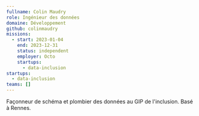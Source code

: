 ```yaml
---
fullname: Colin Maudry
role: Ingénieur des données
domaine: Développement
github: colinmaudry
missions:
  - start: 2023-01-04
    end: 2023-12-31
    status: independent
    employer: Octo
    startups:
      - data-inclusion
startups:
  - data-inclusion
teams: []
---
```

Façonneur de schéma et plombier des données au GIP de l'inclusion. Basé à Rennes.